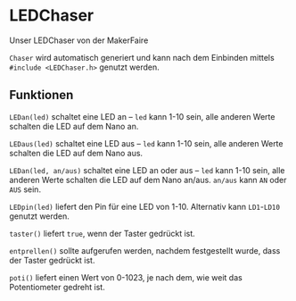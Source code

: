 # LEDChaser
Unser LEDChaser von der MakerFaire

`Chaser` wird automatisch generiert und kann nach dem Einbinden mittels `#include <LEDChaser.h>` genutzt werden.

## Funktionen

`LEDan(led)` schaltet eine LED an – `led` kann 1-10 sein, alle anderen Werte schalten die LED auf dem Nano an.

`LEDaus(led)` schaltet eine LED aus – `led` kann 1-10 sein, alle anderen Werte schalten die LED auf dem Nano aus.

`LEDan(led, an/aus)` schaltet eine LED an oder aus – `led` kann 1-10 sein, alle anderen Werte schalten die LED auf
dem Nano an/aus. `an/aus` kann `AN` oder `AUS` sein.

`LEDpin(led)` liefert den Pin für eine LED von 1-10. Alternativ kann `LD1`-`LD10` genutzt werden.

`taster()` liefert `true`, wenn der Taster gedrückt ist.

`entprellen()` sollte aufgerufen werden, nachdem festgestellt wurde, dass der Taster gedrückt ist.

`poti()` liefert einen Wert von 0-1023, je nach dem, wie weit das Potentiometer gedreht ist.
